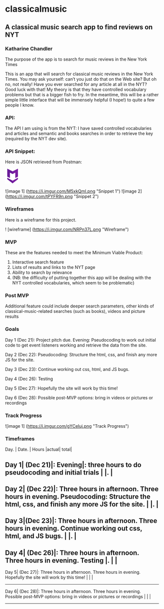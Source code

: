# classicalmusic
## A classical music search app to find reviews on NYT


### Katharine Chandler

The purpose of the app is to search for music reviews in the New York Times


This is an app that will search for classical music reviews in the New York Times. You may ask yourself: can’t you just do that on the Web site? But oh no, not really! Have you ever searched for any article at all in the NYT? Good luck with that! My theory is that they have controlled vocabulary problems but that is a bigger fish to fry. In the meantime, this will be a rather simple little interface that will be immensely helpful (I hope!) to quite a few people I know.

### API:

The API I am using is from the NYT: I have saved controlled vocabularies and articles and semantic and books searches in order to retrieve the key (required by the NYT dev site).



### API Snippet:

Here is JSON retrieved from Postman: 

![alt text](https://github.com/adam-p/markdown-here/raw/master/src/common/images/icon48.png "Logo Title Text 1")

![image 1] (https://i.imgur.com/M5xkQmI.png "Snippet 1")
![image 2] (https://i.imgur.com/tPYFR9n.png "Snippet 2")
                           

### Wireframes

Here is a wireframe for this project.

! [wireframe] (https://i.imgur.com/NRPn37L.png "Wireframe")



### MVP

These are the features needed to meet the Minimum Viable Product:
1. Interactive search feature
2. Lists of results and links to the NYT page
3. Ability to search by relevance
4. (NB: the difficulty of putting together this app will be dealing with the NYT controlled vocabularies, which seem to be problematic)

### Post MVP

Additional feature could include deeper search parameters, other kinds of classical-music-related searches (such as books), videos and picture results

### Goals


Day 1 (Dec 21): Project pitch due. Evening: Pseudocoding to work out initial code to get event listeners working and retrieve the data from the site.


Day 2 (Dec 22): Pseudocoding: Structure the html, css, and finish any more JS for the site. 


Day 3 (Dec 23): Continue working out css, html, and JS bugs. 


Day 4 (Dec 26): Testing


Day 5 (Dec 27): Hopefully the site will work by this time!


Day 6 (Dec 28): Possible post-MVP options: bring in videos or pictures or recordings

### Track Progress

![image 1] (https://i.imgur.com/gYCeIuj.png "Track Progress")

### Timeframes


Day. |   Date. |   Hours                                                                                                                         |actual| total|

Day 1| (Dec 21)|: Evening|: three hours to do pseudocoding and initial trials                                                                     |     |.     |
--------------------------------------------------------------------------------------------------------------------------------------------------------------------
Day 2| (Dec 22)|: Three hours in afternoon.  Three hours in evening. Pseudocoding: Structure the html, css, and finish any more JS for the site. |     |.     |
--------------------------------------------------------------------------------------------------------------------------------------------------------------------

Day 3|(Dec 23)|: Three hours in afternoon. Three hours in evening. Continue working out css, html, and JS bugs.                                 |     |.     |
--------------------------------------------------------------------------------------------------------------------------------------------------------------------

Day 4| (Dec 26)|: Three hours in afternoon. Three hours in evening. Testing                                                                      |.    |      |
--------------------------------------------------------------------------------------------------------------------------------------------------------------------

Day 5| (Dec 27)|: Three hours in afternoon. Three hours in evening. Hopefully the site will work by this time!                                   |     |      |

--------------------------------------------------------------------------------------------------------------------------------------------------------------------
Day 6| (Dec 28)|: Three hours in afternoon. Three hours in evening. Possible post-MVP options: bring in videos or pictures or recordings         |     |      |

--------------------------------------------------------------------------------------------------------------------------------------------------------------------


